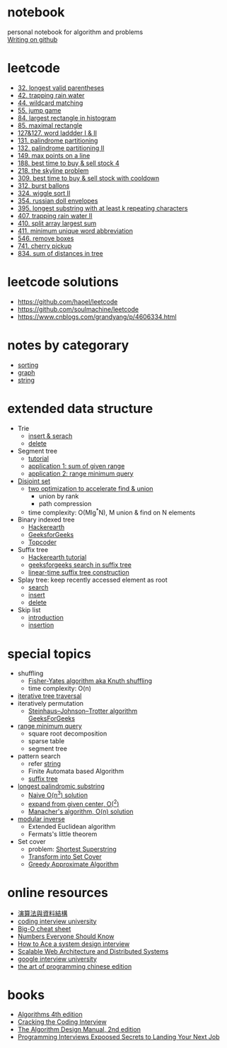 # notebook
personal notebook for algorithm and problems  
[Writing on github](https://help.github.com/categories/writing-on-github/)

# leetcode
- [32. longest valid parentheses](leetcode/leetcode-longest-valid-parentheses.md)
- [42. trapping rain water](leetcode/leetcode-trapping-rain-water.md)
- [44. wildcard matching](leetcode/leetcode-wildcard-matching.md)
- [55. jump game](leetcode/leetcode-jump-game.md)
- [84. largest rectangle in histogram](leetcode/leetcode-largest-rectangle-in-histogram.md)
- [85. maximal rectangle](leetcode/leetcode-maximal-rectangle.md)
- [127&127. word laddder I & II](leetcode/leetcode-word-ladder.md)
- [131. palindrome partitioning](leetcode/leetcode-palindrome-partitioning.md)
- [132. palindrome partitioning II](leetcode/leetcode-palindrome-partitioning-ii.md)
- [149. max points on a line](leetcode/leetcode-max-points-on-a-line.md)
- [188. best time to buy & sell stock 4](leetcode/leetcode-best-time-to-buy-and-sell-stock-with-bounded-transactions.md)
- [218. the skyline problem](leetcode/leetcode-the-skyline-problem.md)
- [309. best time to buy & sell stock with cooldown](leetcode/leetcode-best-time-to-buy-and-sell-stock-with-cooldown.md)
- [312. burst ballons](leetcode/leetcode-burst-ballons.md)
- [324. wiggle sort II](leetcode/leetcode-wiggle-sort-ii.md)
- [354. russian doll envelopes](leetcode/leetcode-russian-doll-envelopes.md)
- [395. longest substring with at least k repeating characters](leetcode/leetcode-longest-substring-with-at-least-k-repeating-characters.md)
- [407. trapping rain water II](leetcode/leetcode-trapping-rain-water-ii.md)
- [410. split array largest sum](leetcode/leetcode-split-array-largest-sum.md)
- [411. minimum unique word abbreviation](leetcode/leetcode-minimum-unique-word-abbreviation.md)
- [546. remove boxes](leetcode/leetcode-remove-boxes.md)
- [741. cherry pickup](leetcode/leetcode-cherry-pickup.md)
- [834. sum of distances in tree](leetcode/leetcode-sum-of-distances-in-tree.md)

# leetcode solutions
- https://github.com/haoel/leetcode
- https://github.com/soulmachine/leetcode
- https://www.cnblogs.com/grandyang/p/4606334.html

# notes by categorary
- [sorting](sorting.md)
- [graph](graph.md)
- [string](string.md)

# extended data structure
- Trie
  - [insert & serach](https://www.geeksforgeeks.org/trie-insert-and-search/)  
  - [delete](https://www.geeksforgeeks.org/trie-delete/)
- Segment tree
  - [tutorial](https://www.hackerearth.com/practice/data-structures/advanced-data-structures/segment-trees/tutorial/)
  - [application 1: sum of given range](https://www.geeksforgeeks.org/segment-tree-set-1-sum-of-given-range/)
  - [application 2: range minimum query](https://www.geeksforgeeks.org/segment-tree-set-1-range-minimum-query/)
- [Disjoint set](https://www.geeksforgeeks.org/union-find/)
  - [two optimization to accelerate find & union](https://www.geeksforgeeks.org/union-find-algorithm-set-2-union-by-rank/)
    - union by rank
    - path compression
  - time complexity: O(Mlg<sup>\*</sup>N), M union & find on N elements
- Binary indexed tree
  - [Hackerearth](https://www.hackerearth.com/practice/notes/binary-indexed-tree-or-fenwick-tree/)
  - [GeeksforGeeks](https://www.geeksforgeeks.org/binary-indexed-tree-or-fenwick-tree-2/)
  - [Topcoder](https://www.topcoder.com/community/data-science/data-science-tutorials/binary-indexed-trees/)
- Suffix tree
  - [Hackerearth tutorial](https://www.hackerearth.com/practice/data-structures/advanced-data-structures/suffix-trees/tutorial/)
  - [geeksforgeeks search in suffix tree](https://www.geeksforgeeks.org/pattern-searching-using-suffix-tree/)
  - [linear-time suffix tree construction](https://www.geeksforgeeks.org/ukkonens-suffix-tree-construction-part-1/)
- Splay tree: keep recently accessed element as root
  - [search](https://www.geeksforgeeks.org/splay-tree-set-1-insert/)
  - [insert](https://www.geeksforgeeks.org/splay-tree-set-2-insert-delete/)
  - [delete](https://www.geeksforgeeks.org/splay-tree-set-3-delete/)
- Skip list
  - [introduction](https://www.geeksforgeeks.org/skip-list/)
  - [insertion](https://www.geeksforgeeks.org/skip-list-set-2-insertion/)

# special topics
- shuffling
  - [Fisher-Yates algorithm aka Knuth shuffling](https://www.geeksforgeeks.org/shuffle-a-given-array/)
  - time complexity: O(n)
- [iterative tree traversal](pre-in-post-order-traveral.md)
- iteratively permutation
  - [Steinhaus–Johnson–Trotter algorithm](https://en.wikipedia.org/wiki/Steinhaus–Johnson–Trotter_algorithm)  
  [GeeksForGeeks](https://www.geeksforgeeks.org/johnson-trotter-algorithm/)
- [range minimum query](range-sum-minimum-query.md)
  - square root decomposition
  - sparse table
  - segment tree
- pattern search
  - refer [string](string.md)
  - Finite Automata based Algorithm
  - [suffix tree](https://www.geeksforgeeks.org/pattern-searching-set-8-suffix-tree-introduction/)
- [longest palindromic substring](https://en.wikipedia.org/wiki/Longest_palindromic_substring)
  - [Naive O(n<sup>3</sup>) solution](https://www.geeksforgeeks.org/longest-palindrome-substring-set-1/)
  - [expand from given center, O(<sup>2</sup>)](https://www.geeksforgeeks.org/longest-palindromic-substring-set-2/)
  - [Manacher's algorithm, O(n) solution](https://www.geeksforgeeks.org/manachers-algorithm-linear-time-longest-palindromic-substring-part-1/)
- [modular inverse](https://www.geeksforgeeks.org/multiplicative-inverse-under-modulo-m/)
  - Extended Euclidean algorithm
  - Fermats's little theorem
- Set cover
  - problem: [Shortest Superstring](https://www.geeksforgeeks.org/shortest-superstring-problem/)
  - [Transform into Set Cover](https://www.geeksforgeeks.org/shortest-superstring-problem-set-2-using-set-cover/)
  - [Greedy Approximate Algorithm](https://www.geeksforgeeks.org/set-cover-problem-set-1-greedy-approximate-algorithm/)

# online resources
- [演算法與資料結構](http://alrightchiu.github.io/SecondRound/mu-lu-yan-suan-fa-yu-zi-liao-jie-gou.html)
- [coding interview university](https://github.com/jwasham/coding-interview-university)
- [Big-O cheat sheet](http://bigocheatsheet.com)
- [Numbers Everyone Should Know](http://highscalability.com/numbers-everyone-should-know)
- [How to Ace a system design interview](https://www.palantir.com/2011/10/how-to-ace-a-systems-design-interview/)
- [Scalable Web Architecture and Distributed Systems](http://www.aosabook.org/en/distsys.html)
- [google interview university](https://github.com/yashk2810/google-interview-university)
- [the art of programming chinese edition](https://github.com/julycoding/The-Art-Of-Programming-By-July/tree/master/ebook/zh)

# books
- [Algorithms 4th edition](https://www.amazon.com/Algorithms-4th-Robert-Sedgewick/dp/032157351X)
- [Cracking the Coding Interview](https://www.amazon.com/Cracking-Coding-Interview-Programming-Questions/dp/0984782850)
- [The Algorithm Design Manual, 2nd edition](http://citeseerx.ist.psu.edu/viewdoc/download?doi=10.1.1.471.4772&rep=rep1&type=pdf)
- [Programming Interviews Expoosed Secrets to Landing Your Next Job](https://epdf.tips/download/programming-interviews-exposed-secrets-to-landing-your-next-job82472.html)
